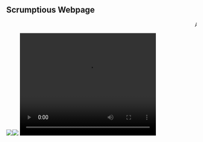 ## Scrumptious Webpage 

<html>
    <head>
    <p><marquee>A website created by me, check out&nbsp;<a href=https://github.com/pronoymukherjeewritescode/hello-github></a>my other website</marquee></p>
</head>
<body>
            <img src="https://i.pinimg.com/originals/ee/82/11/ee8211ae85f8f741a280fe323fe26b56.gif"><img src="https://carbonmade-media.accelerator.net/27603748;original.gif">
<video controls src="https://ia800401.us.archive.org/30/items/SleepAway.mp3_63/SleepAway.mp3"
            width="360" height="270" autoplay>
            This browser doesn't support this tag.</video>
           </body>
 </html>
    
